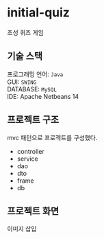 # initial-quiz

초성 퀴즈 게임

## 기술 스택

프로그래밍 언어: `Java` <br>
GUI: `SWING` <br>
DATABASE: `MySQL` <br>
IDE: Apache Netbeans 14 <br>

## 프로젝트 구조

mvc 패턴으로 프로젝트를 구성했다.

- controller
- service
- dao
- dto
- frame
- db

## 프로젝트 화면

이미지 삽입

